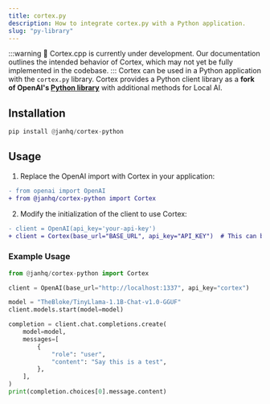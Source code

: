 ```yaml
---
title: cortex.py
description: How to integrate cortex.py with a Python application.
slug: "py-library"
---
```


:::warning
🚧 Cortex.cpp is currently under development. Our documentation outlines the intended behavior of Cortex, which may not yet be fully implemented in the codebase.
:::
Cortex can be used in a Python application with the `cortex.py` library. Cortex provides a Python client library as a **fork of OpenAI's [Python library](https://github.com/openai/openai-python)** with additional methods for Local AI.
## Installation

```py
pip install @janhq/cortex-python
```

## Usage

1. Replace the OpenAI import with Cortex in your application:

```diff
- from openai import OpenAI
+ from @janhq/cortex-python import Cortex
```

2. Modify the initialization of the client to use Cortex:

```diff
- client = OpenAI(api_key='your-api-key')
+ client = Cortex(base_url="BASE_URL", api_key="API_KEY")  # This can be omitted if using the default

```

### Example Usage

```py
from @janhq/cortex-python import Cortex

client = OpenAI(base_url="http://localhost:1337", api_key="cortex")

model = "TheBloke/TinyLlama-1.1B-Chat-v1.0-GGUF"
client.models.start(model=model)

completion = client.chat.completions.create(
    model=model,
    messages=[
        {
            "role": "user",
            "content": "Say this is a test",
        },
    ],
)
print(completion.choices[0].message.content)
```
